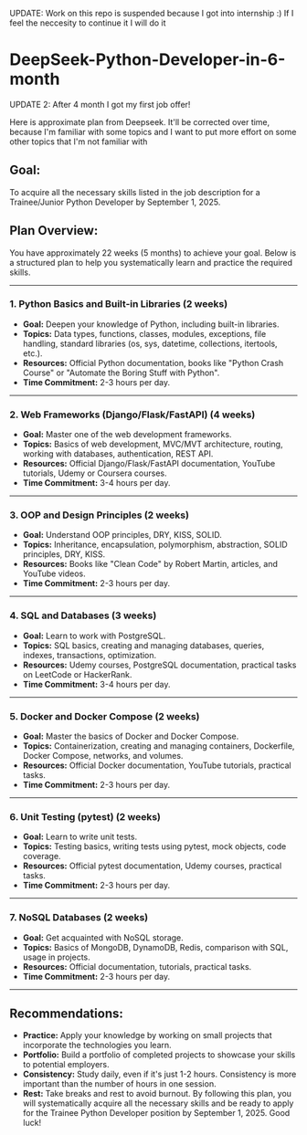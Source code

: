 UPDATE: Work on this repo is suspended because I got into internship :) If I feel the neccesity to continue it I will do it
# DeepSeek-Python-Developer-in-6-month

UPDATE 2: After 4 month I got my first job offer!

Here is approximate plan from Deepseek. It'll be corrected over time, because I'm familiar with some topics and I want to put more effort on some other topics that I'm not familiar with

## Goal:

To acquire all the necessary skills listed in the job description for a Trainee/Junior Python Developer by September 1, 2025.

## Plan Overview:

You have approximately 22 weeks (5 months) to achieve your goal. Below is a structured plan to help you systematically learn and practice the required skills.

---

### 1. **Python Basics and Built-in Libraries (2 weeks)**

- **Goal:** Deepen your knowledge of Python, including built-in libraries.
- **Topics:** Data types, functions, classes, modules, exceptions, file handling, standard libraries (os, sys, datetime, collections, itertools, etc.).
- **Resources:** Official Python documentation, books like "Python Crash Course" or "Automate the Boring Stuff with Python".
- **Time Commitment:** 2-3 hours per day.

---

### 2. **Web Frameworks (Django/Flask/FastAPI) (4 weeks)**

- **Goal:** Master one of the web development frameworks.
- **Topics:** Basics of web development, MVC/MVT architecture, routing, working with databases, authentication, REST API.
- **Resources:** Official Django/Flask/FastAPI documentation, YouTube tutorials, Udemy or Coursera courses.
- **Time Commitment:** 3-4 hours per day.

---

### 3. **OOP and Design Principles (2 weeks)**

- **Goal:** Understand OOP principles, DRY, KISS, SOLID.
- **Topics:** Inheritance, encapsulation, polymorphism, abstraction, SOLID principles, DRY, KISS.
- **Resources:** Books like "Clean Code" by Robert Martin, articles, and YouTube videos.
- **Time Commitment:** 2-3 hours per day.

---

### 4. **SQL and Databases (3 weeks)**

- **Goal:** Learn to work with PostgreSQL.
- **Topics:** SQL basics, creating and managing databases, queries, indexes, transactions, optimization.
- **Resources:** Udemy courses, PostgreSQL documentation, practical tasks on LeetCode or HackerRank.
- **Time Commitment:** 3-4 hours per day.

---

### 5. **Docker and Docker Compose (2 weeks)**

- **Goal:** Master the basics of Docker and Docker Compose.
- **Topics:** Containerization, creating and managing containers, Dockerfile, Docker Compose, networks, and volumes.
- **Resources:** Official Docker documentation, YouTube tutorials, practical tasks.
- **Time Commitment:** 2-3 hours per day.

---

### 6. **Unit Testing (pytest) (2 weeks)**

- **Goal:** Learn to write unit tests.
- **Topics:** Testing basics, writing tests using pytest, mock objects, code coverage.
- **Resources:** Official pytest documentation, Udemy courses, practical tasks.
- **Time Commitment:** 2-3 hours per day.

---

### 7. **NoSQL Databases (2 weeks)**

- **Goal:** Get acquainted with NoSQL storage.
- **Topics:** Basics of MongoDB, DynamoDB, Redis, comparison with SQL, usage in projects.
- **Resources:** Official documentation, tutorials, practical tasks.
- **Time Commitment:** 2-3 hours per day.

---

## Recommendations:

- **Practice:** Apply your knowledge by working on small projects that incorporate the technologies you learn.
- **Portfolio:** Build a portfolio of completed projects to showcase your skills to potential employers.
- **Consistency:** Study daily, even if it's just 1-2 hours. Consistency is more important than the number of hours in one session.
- **Rest:** Take breaks and rest to avoid burnout.
  By following this plan, you will systematically acquire all the necessary skills and be ready to apply for the Trainee Python Developer position by September 1, 2025. Good luck!
